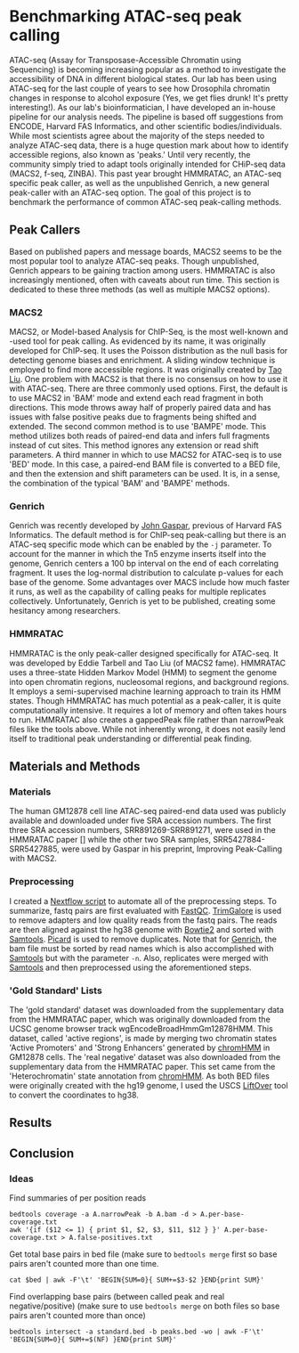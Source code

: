 # Benchmarking ATAC-seq peak calling
ATAC-seq (Assay for Transposase-Accessible Chromatin using Sequencing) is becoming increasing popular as a method to investigate the accessibility of DNA in different biological states. Our lab has been using ATAC-seq for the last couple of years to see how Drosophila chromatin changes in response to alcohol exposure (Yes, we get flies drunk! It's pretty interesting!). As our lab's bioinformatician, I have developed an in-house pipeline for our analysis needs. The pipeline is based off suggestions from ENCODE, Harvard FAS Informatics, and other scientific bodies/individuals. While most scientists agree about the majority of the steps needed to analyze ATAC-seq data, there is a huge question mark about how to identify accessible regions, also known as 'peaks.' Until very recently, the community simply tried to adapt tools originally intended for CHiP-seq data (MACS2, f-seq, ZINBA). This past year brought HMMRATAC, an ATAC-seq specific peak caller, as well as the unpublished Genrich, a new general peak-caller with an ATAC-seq option. The goal of this project is to benchmark the performance of common ATAC-seq peak-calling methods.
## Peak Callers
Based on published papers and message boards, MACS2 seems to be the most popular tool to analyze ATAC-seq peaks. Though unpublished, Genrich appears to be gaining traction among users. HMMRATAC is also increasingly mentioned, often with caveats about run time. This section is dedicated to these three methods (as well as multiple MACS2 options).
### MACS2
MACS2, or Model-based Analysis for ChIP-Seq, is the most well-known and -used tool for peak calling. As evidenced by its name, it was originally developed for ChIP-seq. It uses the Poisson distribution as the null basis for detecting genome biases and enrichment. A sliding window technique is employed to find more accessible regions. It was originally created by [Tao Liu]().
One problem with MACS2 is that there is no consensus on how to use it with ATAC-seq. There are three commonly used options. First, the default is to use MACS2 in 'BAM' mode and extend each read fragment in both directions. This mode throws away half of properly paired data and has issues with false positive peaks due to fragments being shifted and extended. The second common method is to use 'BAMPE' mode. This method utilizes both reads of paired-end data and infers full fragments instead of cut sites. This method ignores any extension or read shift parameters. A third manner in which to use MACS2 for ATAC-seq is to use 'BED' mode. In this case, a paired-end BAM file is converted to a BED file, and then the extension and shift parameters can be used. It is, in a sense, the combination of the typical 'BAM' and 'BAMPE' methods.
### Genrich
Genrich was recently developed by [John Gaspar](), previous of Harvard FAS Informatics. The default method is for ChIP-seq peak-calling but there is an ATAC-seq specific mode which can be enabled by the `-j` parameter. To account for the manner in which the Tn5 enzyme inserts itself into the genome, Genrich centers a 100 bp interval on the end of each correlating fragment. It uses the log-normal distribution to calculate p-values for each base of the genome.
Some advantages over MACS include how much faster it runs, as well as the capability of calling peaks for multiple replicates collectively. Unfortunately, Genrich is yet to be published, creating some hesitancy among researchers.
### HMMRATAC
HMMRATAC is the only peak-caller designed specifically for ATAC-seq. It was developed by Eddie Tarbell and Tao Liu (of MACS2 fame). HMMRATAC uses a three-state Hidden Markov Model (HMM) to segment the genome into open chromatin regions, nucleosomal regions, and background regions. It employs a semi-supervised machine learning approach to train its HMM states.
Though HMMRATAC has much potential as a peak-caller, it is quite computationally intensive. It requires a lot of memory and often takes hours to run. HMMRATAC also creates a gappedPeak file rather than narrowPeak files like the tools above. While not inherently wrong, it does not easily lend itself to traditional peak understanding or differential peak finding.
## Materials and Methods
### Materials
The human GM12878 cell line ATAC-seq paired-end data used was publicly available and downloaded under five SRA accession numbers. The first three SRA accession numbers, SRR891269-SRR891271, were used in the HMMRATAC paper [] while the other two SRA samples, SRR5427884-SRR5427885, were used by Gaspar in his preprint, Improving Peak-Calling with MACS2.
### Preprocessing
I created a [Nextflow script]() to automate all of the preprocessing steps. To summarize, fastq pairs are first evaluated with [FastQC](). [TrimGalore]() is used to remove adapters and low quality reads from the fastq pairs. The reads are then aligned against the hg38 genome with [Bowtie2]() and sorted with [Samtools](). [Picard]() is used to remove duplicates. Note that for [Genrich](), the bam file must be sorted by read names which is also accomplished with [Samtools]() but with the parameter `-n`. Also, replicates were merged with [Samtools]() and then preprocessed using the aforementioned steps.
### 'Gold Standard' Lists
The 'gold standard' dataset was downloaded from the supplementary data from the HMMRATAC paper, which was originally downloaded from the UCSC genome browser track wgEncodeBroadHmmGm12878HMM. This dataset, called 'active regions', is made by merging two chromatin states 'Active Promoters' and 'Strong Enhancers' generated by [chromHMM]() in GM12878 cells.
The 'real negative' dataset was also downloaded from the supplementary data from the HMMRATAC paper. This set came from the 'Heterochromatin' state annotation from [chromHMM](). As both BED files were originally created with the hg19 genome, I used the USCS [LiftOver]() tool to convert the coordinates to hg38.
## Results

## Conclusion

### Ideas
Find summaries of per position reads
```
bedtools coverage -a A.narrowPeak -b A.bam -d > A.per-base-coverage.txt
awk '{if ($12 <= 1) { print $1, $2, $3, $11, $12 } }' A.per-base-coverage.txt > A.false-positives.txt
```

Get total base pairs in bed file (make sure to `bedtools merge` first so base pairs aren't counted more than one time.
```
cat $bed | awk -F'\t' 'BEGIN{SUM=0}{ SUM+=$3-$2 }END{print SUM}'
```

Find overlapping base pairs (between called peak and real negative/positive) (make sure to use `bedtools merge` on both files so base pairs aren't counted more than once)
```
bedtools intersect -a standard.bed -b peaks.bed -wo | awk -F'\t' 'BEGIN{SUM=0}{ SUM+=$(NF) }END{print SUM}'
```

